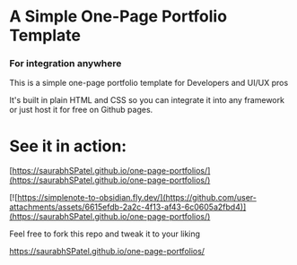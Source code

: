 # A Simple One-Page Portfolio Template

### For integration anywhere

This is a simple one-page portfolio template for Developers and UI/UX pros

It's built in plain HTML and CSS so you can integrate it into any framework or just host it for free on Github pages.

# See it in action:

[https://saurabhSPatel.github.io/one-page-portfolios/](https://saurabhSPatel.github.io/one-page-portfolios/)

[![https://simplenote-to-obsidian.fly.dev/](https://github.com/user-attachments/assets/6615efdb-2a2c-4f13-af43-6c0605a2fbd4)](https://saurabhSPatel.github.io/one-page-portfolios/)

Feel free to fork this repo and tweak it to your liking

https://saurabhSPatel.github.io/one-page-portfolios/
